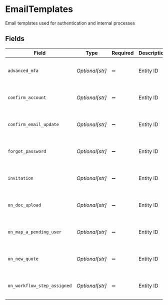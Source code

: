 # EmailTemplates

Email templates used for authentication and internal processes


## Fields

| Field                                | Type                                 | Required                             | Description                          | Example                              |
| ------------------------------------ | ------------------------------------ | ------------------------------------ | ------------------------------------ | ------------------------------------ |
| `advanced_mfa`                       | *Optional[str]*                      | :heavy_minus_sign:                   | Entity ID                            | 5da0a718-c822-403d-9f5d-20d4584e0528 |
| `confirm_account`                    | *Optional[str]*                      | :heavy_minus_sign:                   | Entity ID                            | 5da0a718-c822-403d-9f5d-20d4584e0528 |
| `confirm_email_update`               | *Optional[str]*                      | :heavy_minus_sign:                   | Entity ID                            | 5da0a718-c822-403d-9f5d-20d4584e0528 |
| `forgot_password`                    | *Optional[str]*                      | :heavy_minus_sign:                   | Entity ID                            | 5da0a718-c822-403d-9f5d-20d4584e0528 |
| `invitation`                         | *Optional[str]*                      | :heavy_minus_sign:                   | Entity ID                            | 5da0a718-c822-403d-9f5d-20d4584e0528 |
| `on_doc_upload`                      | *Optional[str]*                      | :heavy_minus_sign:                   | Entity ID                            | 5da0a718-c822-403d-9f5d-20d4584e0528 |
| `on_map_a_pending_user`              | *Optional[str]*                      | :heavy_minus_sign:                   | Entity ID                            | 5da0a718-c822-403d-9f5d-20d4584e0528 |
| `on_new_quote`                       | *Optional[str]*                      | :heavy_minus_sign:                   | Entity ID                            | 5da0a718-c822-403d-9f5d-20d4584e0528 |
| `on_workflow_step_assigned`          | *Optional[str]*                      | :heavy_minus_sign:                   | Entity ID                            | 5da0a718-c822-403d-9f5d-20d4584e0528 |